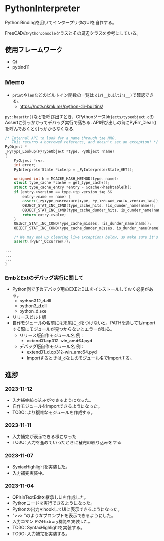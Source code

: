 # PythonInterpreter

Python Bindingを用いてインタープリタのUIを自作する。

FreeCADの`PythonConsole`クラスとその周辺クラスを参考にしている。

## 使用フレームワーク

- Qt
- pybind11

## Memo

- `print`や`len`などのビルトイン関数の一覧は
`dir(__builtins__)`で確認できる。
    - https://note.nkmk.me/python-dir-builtins/

`py::hasattr()`などを呼び出すとき、CPythonソース`Objects/typeobject.c`のAssertに引っかかってデバッグ実行で落ちる.
API呼び出しの前にPyErr_Clear()を呼んでおくと引っかからなくなる.

```cpp
/* Internal API to look for a name through the MRO.
   This returns a borrowed reference, and doesn't set an exception! */
PyObject *
_PyType_Lookup(PyTypeObject *type, PyObject *name)
{
    PyObject *res;
    int error;
    PyInterpreterState *interp = _PyInterpreterState_GET();

    unsigned int h = MCACHE_HASH_METHOD(type, name);
    struct type_cache *cache = get_type_cache();
    struct type_cache_entry *entry = &cache->hashtable[h];
    if (entry->version == type->tp_version_tag &&
        entry->name == name) {
        assert(_PyType_HasFeature(type, Py_TPFLAGS_VALID_VERSION_TAG));
        OBJECT_STAT_INC_COND(type_cache_hits, !is_dunder_name(name));
        OBJECT_STAT_INC_COND(type_cache_dunder_hits, is_dunder_name(name));
        return entry->value;
    }
    OBJECT_STAT_INC_COND(type_cache_misses, !is_dunder_name(name));
    OBJECT_STAT_INC_COND(type_cache_dunder_misses, is_dunder_name(name));

    /* We may end up clearing live exceptions below, so make sure it's ours. */
    assert(!PyErr_Occurred());
    
...
...
...
}
```


### EmbとExtのデバッグ実行に関して

- Python側で予めデバッグ用のEXEとDLLをインストールしておく必要がある。
    - python312_d.dll
    - python3_d.dll
    - python_d.exe
- リリースビルド版
- 自作モジュールの名前には末尾に`_d`をつけないと、PATHを通してもImportする際にモジュールが見つからないとエラーが出る。
    - リリース版自作モジュール名 例：
        - extend01.cp312-win_amd64.pyd
    - デバッグ版自作モジュール名 例：
        - extend01_d.cp312-win_amd64.pyd
        - Importするときは`_d`なしのモジュール名でImportする。


## 進捗

### 2023-11-12

- 入力補完絞り込みができるようになった。
- 自作モジュールをImportできるようになった。
- TODO: より複雑なモジュールを作成する。

### 2023-11-11

- 入力補完が表示できる様になった
- TODO: 入力を進めていったときに補完の絞り込みをする

### 2023-11-07

- SyntaxHighlightを実装した。
- 入力補完実装中。

### 2023-11-04

- QPlainTextEditを継承しUIを作成した。
- Pythonコードを実行できるようになった。
- Pythonの出力をhookしてUIに表示できるようになった。
- ">>> "のようなプロンプトを表示できるようにした。
- 入力コマンドのHistrory機能を実装した。
- TODO: SyntaxHighlightを実装する。
- TODO: 入力補完を実装する。


